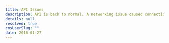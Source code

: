 ```yaml
---
title: API Issues
description: API is back to normal. A networking issue caused connections to fail between our API and our backend objectstore.
details: null
resolved: true
cmsUserSlug: ""
date: 2016-01-27
---
```


